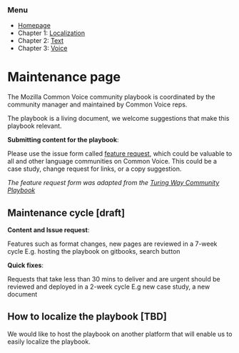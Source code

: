 ### Menu
- [Homepage](https://common-voice.github.io/community-playbook/)
- Chapter 1: [Localization](https://common-voice.github.io/community-playbook/sub_pages/Localization.html)
- Chapter 2: [Text](https://common-voice.github.io/community-playbook/sub_pages/text.html)
- Chapter 3: [Voice](https://common-voice.github.io/community-playbook/sub_pages/voice.html)


# Maintenance page

The Mozilla Common Voice community playbook is coordinated by the community manager and maintained by Common Voice reps. 

The playbook is a living document, we welcome suggestions that make this playbook relevant. 

**Submitting content for the playbook**:

Please use the issue form called [feature request](https://github.com/common-voice/community-playbook/issues/new/choose), which could be valuable to all and other language communities on Common Voice. This could be a case study, change request for links, or a copy suggestion.

*The feature request form was adapted from the [Turing Way Community Playbook](https://zenodo.org/record/3233986#.YVHB5aDTVQI)*

## Maintenance cycle [draft]

**Content and Issue request**: 

Features such as format changes, new pages are reviewed in a 7-week cycle
E.g. hosting the playbook on gitbooks, search button  

**Quick fixes**:

Requests that take less than 30 mins to deliver and are urgent should be reviewed and deployed in a 2-week cycle
E.g  new case study, a new document 

## How to localize the playbook [TBD]

We would like to host the playbook on another platform that will enable us to easily localize the playbook.  
